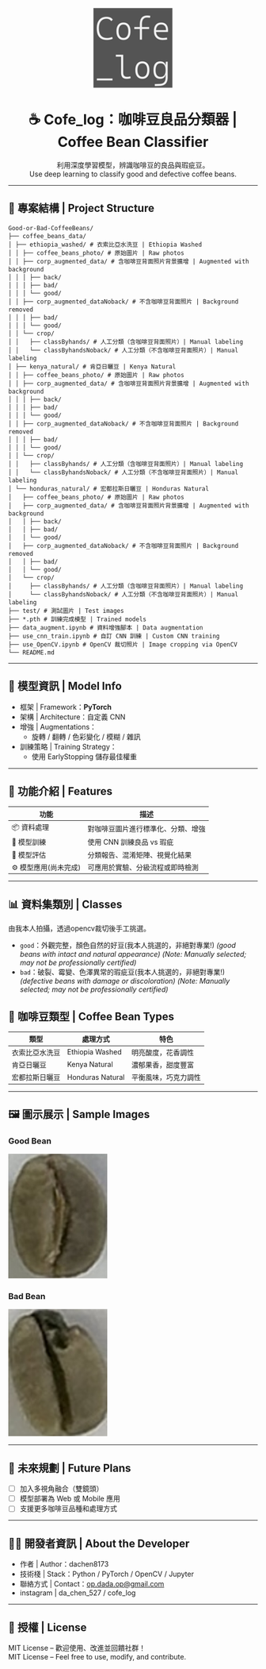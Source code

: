 
<p align="center">
  <img src="./samplePhoto/logo.png" width="160"/>
</p>

<h1 align="center">☕ Cofe_log：咖啡豆良品分類器 | Coffee Bean Classifier</h1>

<p align="center">
  利用深度學習模型，辨識咖啡豆的良品與瑕疵豆。<br>
  Use deep learning to classify good and defective coffee beans.
</p>

---

## 📂 專案結構 | Project Structure

```
Good-or-Bad-CoffeeBeans/
├── coffee_beans_data/
│ ├── ethiopia_washed/ # 衣索比亞水洗豆 | Ethiopia Washed
│ │ ├── coffee_beans_photo/ # 原始圖片 | Raw photos
│ │ ├── corp_augmented_data/ # 含咖啡豆背面照片背景擴增 | Augmented with background
│ │ │ ├── back/
│ │ │ ├── bad/
│ │ │ └── good/
│ │ ├── corp_augmented_dataNoback/ # 不含咖啡豆背面照片 | Background removed
│ │ │ ├── bad/
│ │ │ └── good/
│ │ └── crop/
│ │   ├── classByhands/ # 人工分類（含咖啡豆背面照片）| Manual labeling
│ │   └── classByhandsNoback/ # 人工分類（不含咖啡豆背面照片）| Manual labeling
│ ├── kenya_natural/ # 肯亞日曬豆 | Kenya Natural
│ │ ├── coffee_beans_photo/ # 原始圖片 | Raw photos
│ │ ├── corp_augmented_data/ # 含咖啡豆背面照片背景擴增 | Augmented with background
│ │ │ ├── back/
│ │ │ ├── bad/
│ │ │ └── good/
│ │ ├── corp_augmented_dataNoback/ # 不含咖啡豆背面照片 | Background removed
│ │ │ ├── bad/
│ │ │ └── good/
│ │ └── crop/
│ │   ├── classByhands/ # 人工分類（含咖啡豆背面照片）| Manual labeling
│ │   └── classByhandsNoback/ # 人工分類（不含咖啡豆背面照片）| Manual labeling
│ └── honduras_natural/ # 宏都拉斯日曬豆 | Honduras Natural
│   ├── coffee_beans_photo/ # 原始圖片 | Raw photos
│   ├── corp_augmented_data/ # 含咖啡豆背面照片背景擴增 | Augmented with background
│   │ ├── back/
│   │ ├── bad/
│   │ └── good/
│   ├── corp_augmented_dataNoback/ # 不含咖啡豆背面照片 | Background removed
│   │ ├── bad/
│   │ └── good/
│   └── crop/
│     ├── classByhands/ # 人工分類（含咖啡豆背面照片）| Manual labeling
│     └── classByhandsNoback/ # 人工分類（不含咖啡豆背面照片）| Manual labeling
├── test/ # 測試圖片 | Test images
├── *.pth # 訓練完成模型 | Trained models
├── data_augment.ipynb # 資料增強腳本 | Data augmentation
├── use_cnn_train.ipynb # 自訂 CNN 訓練 | Custom CNN training
├── use_OpenCV.ipynb # OpenCV 裁切照片 | Image cropping via OpenCV
└── README.md
```

---

## 🧠 模型資訊 | Model Info

- 框架 | Framework：**PyTorch**
- 架構 | Architecture：自定義 CNN
- 增強 | Augmentations：
  - 旋轉 / 翻轉 / 色彩變化 / 模糊 / 雜訊
- 訓練策略 | Training Strategy：
  - 使用 EarlyStopping 儲存最佳權重

---

## 🧪 功能介紹 | Features

| 功能 | 描述 |
|------|------|
| 📦 資料處理 | 對咖啡豆圖片進行標準化、分類、增強 |
| 🔬 模型訓練 | 使用 CNN 訓練良品 vs 瑕疵 |
| 🧪 模型評估 | 分類報告、混淆矩陣、視覺化結果 |
| ⚙️ 模型應用(尚未完成) | 可應用於實驗、分級流程或即時檢測 |

---

## 📊 資料集類別 | Classes
由我本人拍攝，透過opencv裁切後手工挑選。
- `good`：外觀完整，顏色自然的好豆(我本人挑選的，非絕對專業!)
  *(good beans with intact and natural appearance)*
  *(Note: Manually selected; may not be professionally certified)*  
- `bad`：破裂、霉變、色澤異常的瑕疵豆(我本人挑選的，非絕對專業!)
  *(defective beans with damage or discoloration)*
  *(Note: Manually selected; may not be professionally certified)*

## 🌱 咖啡豆類型 | Coffee Bean Types

| 類型 | 處理方式 | 特色 |
|------|----------|------|
| 衣索比亞水洗豆 | Ethiopia Washed | 明亮酸度，花香調性 |
| 肯亞日曬豆 | Kenya Natural | 濃郁果香，甜度豐富 |
| 宏都拉斯日曬豆 | Honduras Natural | 平衡風味，巧克力調性 |

---

## 🖼️ 圖示展示 | Sample Images

### Good Bean
<img src="./samplePhoto/goodsample.jpg" width="200"/>

### Bad Bean
<img src="./samplePhoto/badsample.jpg" width="200"/>

---

## 🎯 未來規劃 | Future Plans

- [ ] 加入多視角融合（雙鏡頭）
- [ ] 模型部署為 Web 或 Mobile 應用
- [ ] 支援更多咖啡豆品種和處理方式

---

## 👨‍💻 開發者資訊 | About the Developer

- 作者 | Author：dachen8173
- 技術棧 | Stack：Python / PyTorch / OpenCV / Jupyter
- 聯絡方式 | Contact：op.dada.op@gmail.com
- instagram | da_chen_527 / cofe_log

---

## 📜 授權 | License

MIT License – 歡迎使用、改進並回饋社群！  
MIT License – Feel free to use, modify, and contribute.
